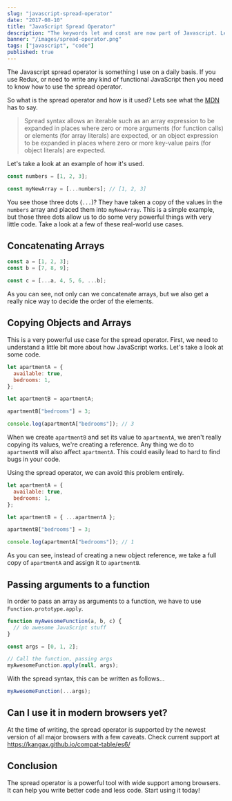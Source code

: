 ```yaml
---
slug: "javascript-spread-operator"
date: "2017-08-10"
title: "JavaScript Spread Operator"
description: "The keywords let and const are now part of Javascript. Let's explore what they do and how they differ from the var keyword."
banner: "/images/spread-operator.png"
tags: ["javascript", "code"]
published: true
---
```


The Javascript spread operator is something I use on a daily basis. If you use Redux, or need to write any kind of functional JavaScript then you need to know how to use the spread operator.

So what is the spread operator and how is it used? Lets see what the [MDN](https://developer.mozilla.org/en/docs/Web/JavaScript/Reference/Operators/Spread_operator) has to say.

> Spread syntax allows an iterable such as an array expression to be expanded in places where zero or more arguments (for function calls) or elements (for array literals) are expected, or an object expression to be expanded in places where zero or more key-value pairs (for object literals) are expected.

Let's take a look at an example of how it's used.

```javascript
const numbers = [1, 2, 3];

const myNewArray = [...numbers]; // [1, 2, 3]
```

You see those three dots (`...`)? They have taken a copy of the values in the `numbers` array and placed them into `myNewArray`. This is a simple example, but those three dots allow us to do some very powerful things with very little code. Take a look at a few of these real-world use cases.

## Concatenating Arrays

```javascript
const a = [1, 2, 3];
const b = [7, 8, 9];

const c = [...a, 4, 5, 6, ...b];
```

As you can see, not only can we concatenate arrays, but we also get a really nice way to decide the order of the elements.

## Copying Objects and Arrays

This is a very powerful use case for the spread operator. First, we need to understand a little bit more about how JavaScript works. Let's take a look at some code.

```javascript
let apartmentA = {
  available: true,
  bedrooms: 1,
};

let apartmentB = apartmentA;

apartmentB["bedrooms"] = 3;

console.log(apartmentA["bedrooms"]); // 3
```

When we create `apartmentB` and set its value to `apartmentA`, we aren't really copying its values, we're creating a reference. Any thing we do to `apartmentB` will also affect `apartmentA`. This could easily lead to hard to find bugs in your code.

Using the spread operator, we can avoid this problem entirely.

```javascript
let apartmentA = {
  available: true,
  bedrooms: 1,
};

let apartmentB = { ...apartmentA };

apartmentB["bedrooms"] = 3;

console.log(apartmentA["bedrooms"]); // 1
```

As you can see, instead of creating a new object reference, we take a full copy of `apartmentA` and assign it to `apartmentB`.

## Passing arguments to a function

In order to pass an array as arguments to a function, we have to use `Function.prototype.apply`.

```javascript
function myAwesomeFunction(a, b, c) {
  // do awesome JavaScript stuff
}

const args = [0, 1, 2];

// Call the function, passing args
myAwesomeFunction.apply(null, args);
```

With the spread syntax, this can be written as follows...

```javascript
myAwesomeFunction(...args);
```

## Can I use it in modern browsers yet?

At the time of writing, the spread operator is supported by the newest version of all major browsers with a few caveats. Check current support at https://kangax.github.io/compat-table/es6/

## Conclusion

The spread operator is a powerful tool with wide support among browsers. It can help you write better code and less code. Start using it today!
